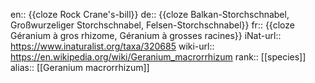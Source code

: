 en:: {{cloze Rock Crane's-bill}}
de:: {{cloze Balkan-Storchschnabel, Großwurzeliger Storchschnabel, Felsen-Storchschnabel}}
fr:: {{cloze Géranium à gros rhizome, Géranium à grosses racines}}
iNat-url:: https://www.inaturalist.org/taxa/320685
wiki-url:: https://en.wikipedia.org/wiki/Geranium_macrorrhizum
rank:: [[species]]
alias:: [[Geranium macrorrhizum]]